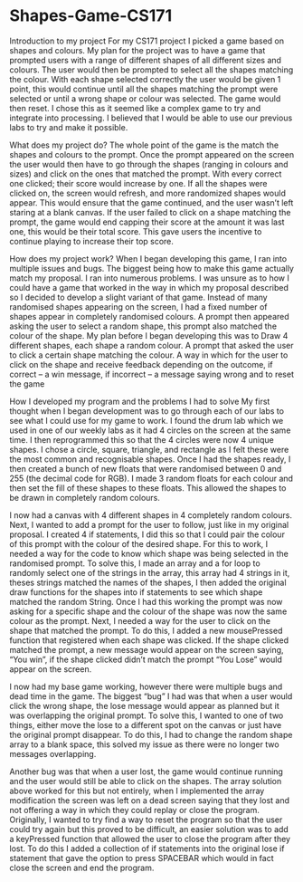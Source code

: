 # Shapes-Game-CS171
Introduction to my project
For my CS171 project I picked a game based on shapes and colours. My plan for the project was to have a game that prompted users with a range of different shapes of all different sizes and colours. The user would then be prompted to select all the shapes matching the colour. With each shape selected correctly the user would be given 1 point, this would continue until all the shapes matching the prompt were selected or until a wrong shape or colour was selected. The game would then reset. I chose this as it seemed like a complex game to try and integrate into processing. I believed that I would be able to use our previous labs to try and make it possible.

What does my project do?
The whole point of the game is the match the shapes and colours to the prompt. Once the prompt appeared on the screen the user would then have to go through the shapes (ranging in colours and sizes) and click on the ones that matched the prompt. With every correct one clicked; their score would increase by one. If all the shapes were clicked on, the screen would refresh, and more randomized shapes would appear. This would ensure that the game continued, and the user wasn’t left staring at a blank canvas. If the user failed to click on a shape matching the prompt, the game would end capping their score at the amount it was last one, this would be their total score. This gave users the incentive to continue playing to increase their top score.

How does my project work?
When I began developing this game, I ran into multiple issues and bugs. The biggest being how to make this game actually match my proposal. I ran into numerous problems. I was unsure as to how I could have a game that worked in the way in which my proposal described so I decided to develop a slight variant of that game. Instead of many randomised shapes appearing on the screen, I had a fixed number of shapes appear in completely randomised colours. A prompt then appeared asking the user to select a random shape, this prompt also matched the colour of the shape. My plan before I began developing this was to Draw 4 different shapes, each shape a random colour. A prompt that asked the user to click a certain shape matching the colour. A way in which for the user to click on the shape and receive feedback depending on the outcome, if correct – a win message, if incorrect – a message saying wrong and to reset the game

How I developed my program and the problems I had to solve
My first thought when I began development was to go through each of our labs to see what I could use for my game to work. I found the drum lab which we used in one of our weekly labs as it had 4 circles on the screen at the same time. I then reprogrammed this so that the 4 circles were now 4 unique shapes. I chose a circle, square, triangle, and rectangle as I felt these were the most common and recognisable shapes. Once I had the shapes ready, I then created a bunch of new floats that were randomised between 0 and 255 (the decimal code for RGB). I made 3 random floats for each colour and then set the fill of these shapes to these floats. This allowed the shapes to be drawn in completely random colours.

I now had a canvas with 4 different shapes in 4 completely random colours. Next, I wanted to add a prompt for the user to follow, just like in my original proposal. I created 4 if statements, I did this so that I could pair the colour of this prompt with the colour of the desired shape. For this to work, I needed a way for the code to know which shape was being selected in the randomised prompt. To solve this, I made an array and a for loop to randomly select one of the strings in the array, this array had 4 strings in it, theses strings matched the names of the shapes, I then added the original draw functions for the shapes into if statements to see which shape matched the random String. Once I had this working the prompt was now asking for a specific shape and the colour of the shape was now the same colour as the prompt. Next, I needed a way for the user to click on the shape that matched the prompt. To do this, I added a new mousePressed function that registered when each shape was clicked. If the shape clicked matched the prompt, a new message would appear on the screen saying, “You win”, if the shape clicked didn’t match the prompt “You Lose” would appear on the screen.

I now had my base game working, however there were multiple bugs and dead time in the game. The biggest “bug” I had was that when a user would click the wrong shape, the lose message would appear as planned but it was overlapping the original prompt. To solve this, I wanted to one of two things, either move the lose to a different spot on the canvas or just have the original prompt disappear. To do this, I had to change the random shape array to a blank space, this solved my issue as there were no longer two messages overlapping.

Another bug was that when a user lost, the game would continue running and the user would still be able to click on the shapes. The array solution above worked for this but not entirely, when I implemented the array modification the screen was left on a dead screen saying that they lost and not offering a way in which they could replay or close the program. Originally, I wanted to try find a way to reset the program so that the user could try again but this proved to be difficult, an easier solution was to add a keyPressed function that allowed the user to close the program after they lost. To do this I added a collection of if statements into the original lose if statement that gave the option to press SPACEBAR which would in fact close the screen and end the program.
